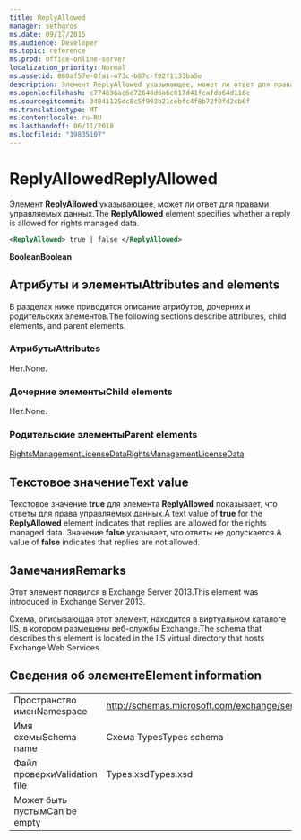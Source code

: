 ```yaml
---
title: ReplyAllowed
manager: sethgros
ms.date: 09/17/2015
ms.audience: Developer
ms.topic: reference
ms.prod: office-online-server
localization_priority: Normal
ms.assetid: 880af57e-0fa1-473c-b87c-f02f1133ba5e
description: Элемент ReplyAllowed указывающее, может ли ответ для правами управляемых данных.
ms.openlocfilehash: c774836ac6e72648d6a6c017d41fcafdb64d116c
ms.sourcegitcommit: 34041125dc8c5f993b21cebfc4f8b72f0fd2cb6f
ms.translationtype: MT
ms.contentlocale: ru-RU
ms.lasthandoff: 06/11/2018
ms.locfileid: "19835107"
---
```

# <a name="replyallowed"></a><span data-ttu-id="a892e-103">ReplyAllowed</span><span class="sxs-lookup"><span data-stu-id="a892e-103">ReplyAllowed</span></span>

<span data-ttu-id="a892e-104">Элемент **ReplyAllowed** указывающее, может ли ответ для правами управляемых данных.</span><span class="sxs-lookup"><span data-stu-id="a892e-104">The **ReplyAllowed** element specifies whether a reply is allowed for rights managed data.</span></span> 
  
```XML
<ReplyAllowed> true | false </ReplyAllowed>
```

 <span data-ttu-id="a892e-105">**Boolean**</span><span class="sxs-lookup"><span data-stu-id="a892e-105">**Boolean**</span></span>
## <a name="attributes-and-elements"></a><span data-ttu-id="a892e-106">Атрибуты и элементы</span><span class="sxs-lookup"><span data-stu-id="a892e-106">Attributes and elements</span></span>

<span data-ttu-id="a892e-107">В разделах ниже приводится описание атрибутов, дочерних и родительских элементов.</span><span class="sxs-lookup"><span data-stu-id="a892e-107">The following sections describe attributes, child elements, and parent elements.</span></span>
  
### <a name="attributes"></a><span data-ttu-id="a892e-108">Атрибуты</span><span class="sxs-lookup"><span data-stu-id="a892e-108">Attributes</span></span>

<span data-ttu-id="a892e-109">Нет.</span><span class="sxs-lookup"><span data-stu-id="a892e-109">None.</span></span>
  
### <a name="child-elements"></a><span data-ttu-id="a892e-110">Дочерние элементы</span><span class="sxs-lookup"><span data-stu-id="a892e-110">Child elements</span></span>

<span data-ttu-id="a892e-111">Нет.</span><span class="sxs-lookup"><span data-stu-id="a892e-111">None.</span></span>
  
### <a name="parent-elements"></a><span data-ttu-id="a892e-112">Родительские элементы</span><span class="sxs-lookup"><span data-stu-id="a892e-112">Parent elements</span></span>

[<span data-ttu-id="a892e-113">RightsManagementLicenseData</span><span class="sxs-lookup"><span data-stu-id="a892e-113">RightsManagementLicenseData</span></span>](rightsmanagementlicensedata.md)
  
## <a name="text-value"></a><span data-ttu-id="a892e-114">Текстовое значение</span><span class="sxs-lookup"><span data-stu-id="a892e-114">Text value</span></span>

<span data-ttu-id="a892e-115">Текстовое значение **true** для элемента **ReplyAllowed** показывает, что ответы для права управляемых данных.</span><span class="sxs-lookup"><span data-stu-id="a892e-115">A text value of **true** for the **ReplyAllowed** element indicates that replies are allowed for the rights managed data.</span></span> <span data-ttu-id="a892e-116">Значение **false** указывает, что ответы не допускается.</span><span class="sxs-lookup"><span data-stu-id="a892e-116">A value of **false** indicates that replies are not allowed.</span></span> 
  
## <a name="remarks"></a><span data-ttu-id="a892e-117">Замечания</span><span class="sxs-lookup"><span data-stu-id="a892e-117">Remarks</span></span>

<span data-ttu-id="a892e-118">Этот элемент появился в Exchange Server 2013.</span><span class="sxs-lookup"><span data-stu-id="a892e-118">This element was introduced in Exchange Server 2013.</span></span>
  
<span data-ttu-id="a892e-119">Схема, описывающая этот элемент, находится в виртуальном каталоге IIS, в котором размещены веб-службы Exchange.</span><span class="sxs-lookup"><span data-stu-id="a892e-119">The schema that describes this element is located in the IIS virtual directory that hosts Exchange Web Services.</span></span>
  
## <a name="element-information"></a><span data-ttu-id="a892e-120">Сведения об элементе</span><span class="sxs-lookup"><span data-stu-id="a892e-120">Element information</span></span>

|||
|:-----|:-----|
|<span data-ttu-id="a892e-121">Пространство имен</span><span class="sxs-lookup"><span data-stu-id="a892e-121">Namespace</span></span>  <br/> |http://schemas.microsoft.com/exchange/services/2006/types  <br/> |
|<span data-ttu-id="a892e-122">Имя схемы</span><span class="sxs-lookup"><span data-stu-id="a892e-122">Schema name</span></span>  <br/> |<span data-ttu-id="a892e-123">Схема Types</span><span class="sxs-lookup"><span data-stu-id="a892e-123">Types schema</span></span>  <br/> |
|<span data-ttu-id="a892e-124">Файл проверки</span><span class="sxs-lookup"><span data-stu-id="a892e-124">Validation file</span></span>  <br/> |<span data-ttu-id="a892e-125">Types.xsd</span><span class="sxs-lookup"><span data-stu-id="a892e-125">Types.xsd</span></span>  <br/> |
|<span data-ttu-id="a892e-126">Может быть пустым</span><span class="sxs-lookup"><span data-stu-id="a892e-126">Can be empty</span></span>  <br/> ||
   

